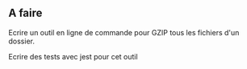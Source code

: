 ## A faire
Ecrire un outil en ligne de commande pour GZIP tous les fichiers d'un dossier.

Ecrire des tests avec jest pour cet outil
